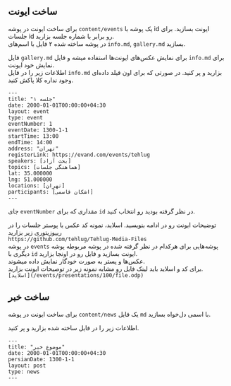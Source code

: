 ## ساخت ایونت
برای ساخت ایونت در پوشه `content/events` یک پوشه با id ایونت بسازید. برای جلسات id رو برابر با شماره جلسه بزارید.  
در پوشه ساخته شده ۲ فایل با اسم‌های `info.md`, `gallery.md`   بسازید.  

فایل `gallery.md` برای نمایش عکس‌های ایونت‌ها استفاده میشه و فایل `info.md` برای نمایش خود ایونت.  
اطلاعات زیر را در فایل `info.md` بزارید و پر کنید. در صورتی که برای اون فیلد داده‌ای وجود نداره کلا پاکش کنید.

```
---
title: "جلسه ۱"
date: 2000-01-01T00:00:00+04:30
layout: event
type: event
eventNumber: 1
eventDate: 1300-1-1
startTime: 13:00
endTime: 14:00
address: "تهران"
registerLink: https://evand.com/events/tehlug
speakers: [بحث آزاد]
topics: [هماهنگی جلسات]
lat: 35.000000
lng: 51.000000
locations: [تهران]
participants: [اشکان قاسمی]
---
```

جای `eventNumber` مقداری که برای `id` در نظر گرفته بودید رو انتخاب کنید.

توضیحات ایونت رو در ادامه بنویسید.
اسلاید، نمونه کد عکس یا پوستر جلسات را در ریپوزیتوری زیر بزارید   
`https://github.com/tehlug/Tehlug-Media-Files`  
در پوشه `events` پوشه‌هایی برای هرکدام در نظر گرفته شده در پوشه مربوطه پوشه دیگری با `id` ایونت بسازید و فایل رو در اونجا بزارید.  
عکس‌ها و پستر به صورت خودگار نمایش داده میشوند.  
برای کد و اسلاید باید لینک فایل رو مشابه نمونه زیر در توصیحات ایونت بزارید.  
```[اسلاید](/events/presentations/100/file.odp)```

## ساخت خبر
برای ساخت ایونت در پوشه `content/news` یک فایل `md` با اسمی دل‌خواه بسازید.

اطلاعات زیر را در فایل ساخته شده بزارید و پر کنید.

```
---
title: "موضوع خبر"
date: 2000-01-01T00:00:00+04:30
persianDate: 1300-1-1
layout: post
type: news
---
```